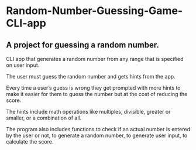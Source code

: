 # Random-Number-Guessing-Game-CLI-app
## A project for guessing a random number.
CLI app that generates a random number from any range that is specified on user input.

The user must guess the random number and gets hints from the app. 

Every time a user’s guess is wrong they get prompted with more hints to make it easier for them to guess the number but at the cost of reducing the score.

The hints include math operations like multiples, divisible, greater or smaller, or a combination of all.

The program also includes functions to check if an actual number is entered by the user or not, to generate a random number, to generate user input, to calculate the score.
